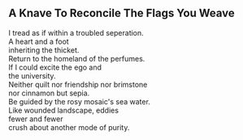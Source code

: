 A Knave To Reconcile The Flags You Weave
----------------------------------------
I tread as if within a troubled seperation.  
A heart and a foot  
inheriting the thicket.  
Return to the homeland of the perfumes.  
If I could excite the ego and  
the university.  
Neither quilt nor friendship nor brimstone  
nor cinnamon but sepia.  
Be guided by the rosy mosaic's sea water.  
Like wounded landscape, eddies  
fewer and fewer  
crush about another mode of purity.  
